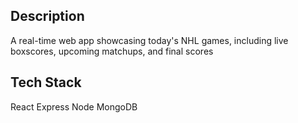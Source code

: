 ## Description
A real-time web app showcasing today's NHL games, including live boxscores, upcoming matchups, and final scores

## Tech Stack
React
Express
Node
MongoDB
